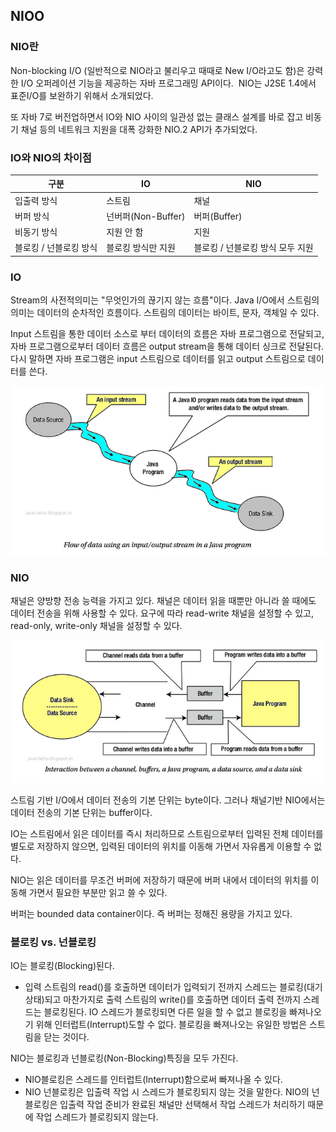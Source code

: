 ## NIOO

### NIO란

Non-blocking I/O (일반적으로 NIO라고 불리우고 때때로 New I/O라고도 함)은 강력한 I/O 오퍼레이션 기능을 제공하는 자바 프로그래밍 API이다.  NIO는 J2SE 1.4에서 표준I/O를 보완하기 위해서 소개되었다.

또 자바 7로 버전업하면서 IO와 NIO 사이의 일관성 없는 클래스 설계를 바로 잡고 비동기 채널 등의 네트워크 지원을 대폭 강화한 NIO.2 API가 추가되었다.

### IO와 NIO의 차이점

| 구분                   | IO                 | NIO                              |
| ---------------------- | ------------------ | -------------------------------- |
| 입출력 방식            | 스트림             | 채널                             |
| 버퍼 방식              | 넌버퍼(Non-Buffer) | 버퍼(Buffer)                     |
| 비동기 방식            | 지원 안 함         | 지원                             |
| 블로킹 / 넌블로킹 방식 | 블로킹 방식만 지원 | 블로킹 / 넌블로킹 방식 모두 지원 |

### IO

Stream의 사전적의미는 "무엇인가의 끊기지 않는 흐름"이다. Java I/O에서 스트림의 의미는 데이터의 순차적인 흐름이다. 스트림의 데이터는 바이트, 문자, 객체일 수 있다.

Input 스트림을 통한 데이터 소스로 부터 데이터의 흐름은 자바 프로그램으로 전달되고, 자바 프로그램으로부터 데이터 흐름은 output stream을 통해 데이터 싱크로 전달된다. 다시 말하면 자바 프로그램은 input 스트림으로 데이터를 읽고 output 스트림으로 데이터를 쓴다.

![](img/stream.png)

### NIO

채널은 양방향 전송 능력을 가지고 있다. 채널은 데이터 읽을 때뿐만 아니라 쓸 때에도 데이터 전송을 위해 사용할 수 있다. 요구에 따라 read-write 채널을 설정할 수 있고, read-only, write-only 채널을 설정할 수 있다.

![](img/channel.png)

스트림 기반 I/O에서 데이터 전송의 기본 단위는 byte이다. 그러나 채널기반 NIO에서는 데이터 전송의 기본 단위는 buffer이다.

IO는 스트림에서 읽은 데이터를 즉시 처리하므로 스트림으로부터 입력된 전체 데이터를 별도로 저장하지 않으면,
입력된 데이터의 위치를 이동해 가면서 자유롭게 이용할 수 없다.

NIO는 읽은 데이터를 무조건 버퍼에 저장하기 때문에 버퍼 내에서 데이터의 위치를 이동해 가면서 필요한 부분만 읽고 쓸 수 있다.

버퍼는 bounded data container이다. 즉 버퍼는 정해진 용량을 가지고 있다.

### 블로킹 vs. 넌블로킹

IO는 블로킹(Blocking)된다.

- 입력 스트림의 read()를 호출하면 데이터가 입력되기 전까지 스레드는 블로킹(대기상태)되고
  마찬가지로 출력 스트림의 write()를 호출하면 데이터 출력 전까지 스레드는 블로킹된다.
  IO 스레드가 블로킹되면 다른 일을 할 수 없고 블로킹을 빠져나오기 위해 인터럽트(Interrupt)도할 수 없다.
  블로킹을 빠져나오는 유일한 방법은 스트림을 닫는 것이다.

NIO는 블로킹과 넌블로킹(Non-Blocking)특징을 모두 가진다.

- NIO블로킹은 스레드를 인터럽트(Interrupt)함으로써 빠져나올 수 있다.
- NIO 넌블로킹은 입출력 작업 시 스레드가 블로킹되지 않는 것을 말한다.
  NIO의 넌블로킹은 입출력 작업 준비가 완료된 채널만 선택해서 작업 스레드가 처리하기 때문에 작업 스레드가 블로킹되지 않는다.
